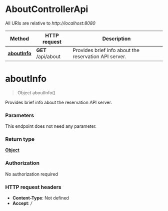 # AboutControllerApi

All URIs are relative to *http://localhost:8080*

| Method                                           | HTTP request       | Description                                           |
|--------------------------------------------------|--------------------|-------------------------------------------------------|
| [**aboutInfo**](AboutControllerApi.md#aboutInfo) | **GET** /api/about | Provides brief info about the reservation API server. |

<a name="aboutInfo"></a>
# **aboutInfo**
> Object aboutInfo()

Provides brief info about the reservation API server.

### Parameters
This endpoint does not need any parameter.

### Return type

[**Object**](../Models/object.md)

### Authorization

No authorization required

### HTTP request headers

- **Content-Type**: Not defined
- **Accept**: */*

